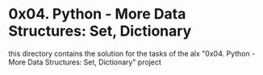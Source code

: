 # 0x04. Python - More Data Structures: Set, Dictionary
this directory contains the solution for the tasks of the alx "0x04. Python - More Data Structures: Set, Dictionary" project